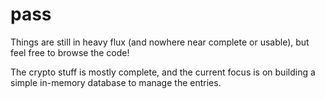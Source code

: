 pass
====

Things are still in heavy flux (and nowhere near complete or usable), but feel free to browse the code!

The crypto stuff is mostly complete, and the current focus is on building a simple in-memory database to manage the entries.

